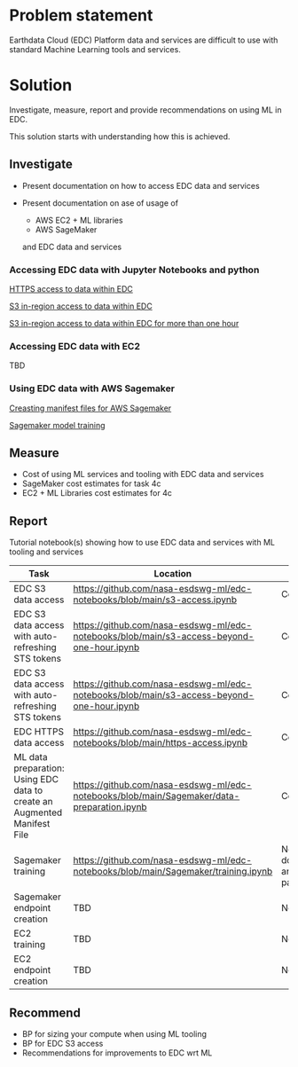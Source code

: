 # Problem statement

Earthdata Cloud (EDC) Platform data and services are difficult to use with standard Machine Learning tools and services.

# Solution
Investigate, measure, report and provide recommendations on using ML in EDC.

This solution starts with understanding how this is achieved.

## Investigate
- Present documentation on how to access EDC data and services
- Present documentation on ase of usage of 
    - AWS EC2 + ML libraries
    - AWS SageMaker

  and EDC data and services

### Accessing EDC data with Jupyter Notebooks and python
[HTTPS access to data within EDC](https://github.com/nasa-esdswg-ml/edc-notebooks/blob/main/https-access.ipynb)

[S3 in-region access to data within EDC](https://github.com/nasa-esdswg-ml/edc-notebooks/blob/main/s3-access.ipynb)

[S3 in-region access to data within EDC for more than one hour](https://github.com/nasa-esdswg-ml/edc-notebooks/blob/main/s3-access-beyond-one-hour.ipynb)

### Accessing EDC data with EC2
TBD

### Using EDC data with AWS Sagemaker
[Creasting manifest files for AWS Sagemaker](https://github.com/nasa-esdswg-ml/edc-notebooks/blob/main/Sagemaker/data-preparation.ipynb)

[Sagemaker model training](https://github.com/nasa-esdswg-ml/edc-notebooks/blob/main/Sagemaker/training.ipynb)

## Measure
- Cost of using ML services and tooling with EDC data and services
- SageMaker cost estimates for task 4c
- EC2 + ML Libraries cost estimates for 4c
## Report
Tutorial notebook(s) showing how to use EDC data and services with ML tooling and services

| Task      | Location | Status |
| --------- | -------- | -------|
| EDC S3 data access      | https://github.com/nasa-esdswg-ml/edc-notebooks/blob/main/s3-access.ipynb       | Complete |
| EDC S3 data access with auto-refreshing STS tokens | https://github.com/nasa-esdswg-ml/edc-notebooks/blob/main/s3-access-beyond-one-hour.ipynb | Complete |
| EDC S3 data access with auto-refreshing STS tokens |https://github.com/nasa-esdswg-ml/edc-notebooks/blob/main/s3-access-beyond-one-hour.ipynb	| Complete |
| EDC HTTPS data access	| https://github.com/nasa-esdswg-ml/edc-notebooks/blob/main/https-access.ipynb |	Complete |
| ML data preparation: Using EDC data to create an Augmented Manifest File | https://github.com/nasa-esdswg-ml/edc-notebooks/blob/main/Sagemaker/data-preparation.ipynb	| Complete |
| Sagemaker training | https://github.com/nasa-esdswg-ml/edc-notebooks/blob/main/Sagemaker/training.ipynb | Needs to be documented and parameterized |
| Sagemaker endpoint creation | TBD	| Not started |
| EC2 training | TBD | Not started |
| EC2 endpoint creation	| TBD |	Not started |

## Recommend

- BP for sizing your compute when using ML tooling
- BP for EDC S3 access
- Recommendations for improvements to EDC wrt ML
